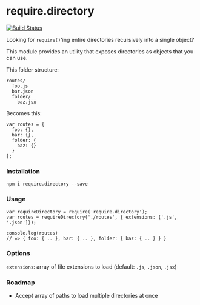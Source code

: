 require.directory
=================

[![Build Status](https://travis-ci.org/fmmartins/require.directory.svg?branch=v1.0.0)](https://travis-ci.org/fmmartins/require.directory)

Looking for `require()`'ing entire directories recursively into a single object?

This module provides an utility that exposes directories as objects that you can use. 

This folder structure:

    routes/
      foo.js
      bar.json
      folder/
        baz.jsx

Becomes this:
    
    var routes = {
      foo: {},
      bar: {},
      folder: {
        baz: {}
      }
    };

### Installation

    npm i require.directory --save

### Usage

    var requireDirectory = require('require.directory');
    var routes = requireDirectory('./routes', { extensions: ['.js', '.json']});

    console.log(routes)
    // => { foo: { .. }, bar: { .. }, folder: { baz: { .. } } } 

### Options
`extensions`: array of file extensions to load (default: `.js`, `.json`, `.jsx`)


### Roadmap
* Accept array of paths to load multiple directories at once
